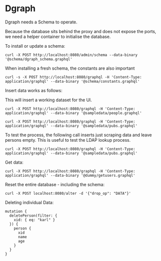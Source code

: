 # Dgraph

Dgraph needs a Schema to operate. 

Because the database sits behind the proxy and does not expose the ports, we need a helper container to initialise the database.

To install or update a schema: 

```
curl -X POST http://localhost:8080/admin/schema --data-binary '@schema/dgraph_schema.graphql'
```

When installing a fresh schema, the constants are also important

```
curl -s -X POST http://localhost:8080/graphql -H 'Content-Type: application/graphql' --data-binary '@schema/constants.graphql'
```

Insert data works as follows: 

This will insert a working dataset for the UI. 

```
curl -X POST http://localhost:8080/graphql -H 'Content-Type: application/graphql' --data-binary '@sampledata/people.graphql'

curl -X POST http://localhost:8080/graphql -H 'Content-Type: application/graphql' --data-binary '@sampledata/pubs.graphql'
```

To test the process, the following call inserts just scraping data and leave persons empty. This is useful to test the LDAP lookup process.

```
curl -X POST http://localhost:8080/graphql -H 'Content-Type: application/graphql' --data-binary '@sampledata/pubs.graphql'
```

Get data: 

```
curl -X POST http://localhost:8080/graphql -H 'Content-Type: application/graphql' --data-binary '@dummy/getusers.graphql'
```

Reset the entire database - including the schema: 

```
curl -X POST localhost:8080/alter -d '{"drop_op": "DATA"}'
```


Deleting individual Data: 

```
mutation {
  deletePerson(filter: {
    xid: { eq: "karl" }
  }) {
    person {
      xid
      name
      age
    }
  }
}
```
